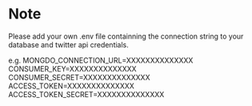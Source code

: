 # Note

Please add your own .env file containning the connection string to your database and twitter api credentials. 

e.g.
MONGDO_CONNECTION_URL=XXXXXXXXXXXXXX
CONSUMER_KEY=XXXXXXXXXXXXXX
CONSUMER_SECRET=XXXXXXXXXXXXXX
ACCESS_TOKEN=XXXXXXXXXXXXXX
ACCESS_TOKEN_SECRET=XXXXXXXXXXXXXX
